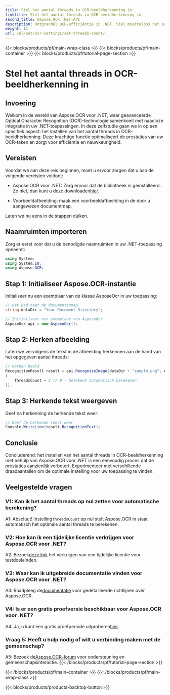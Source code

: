 ```yaml
---
title: Stel het aantal threads in OCR-beeldherkenning in
linktitle: Stel het aantal threads in OCR-beeldherkenning in
second_title: Aspose.OCR .NET-API
description: Ontgrendel OCR-efficiëntie in .NET. Stel moeiteloos het aantal threads in met Aspose.OCR. Verbeter de nauwkeurigheid en snelheid.
weight: 11
url: /nl/net/ocr-settings/set-threads-count/
---
```


{{< blocks/products/pf/main-wrap-class >}}
{{< blocks/products/pf/main-container >}}
{{< blocks/products/pf/tutorial-page-section >}}

# Stel het aantal threads in OCR-beeldherkenning in

## Invoering

Welkom in de wereld van Aspose.OCR voor .NET, waar geavanceerde Optical Character Recognition (OCR)-technologie samenkomt met naadloze integratie in uw .NET-toepassingen. In deze zelfstudie gaan we in op een specifiek aspect: het instellen van het aantal threads in OCR-beeldherkenning. Deze krachtige functie optimaliseert de prestaties van uw OCR-taken en zorgt voor efficiëntie en nauwkeurigheid.

## Vereisten

Voordat we aan deze reis beginnen, moet u ervoor zorgen dat u aan de volgende vereisten voldoet:

-  Aspose.OCR voor .NET: Zorg ervoor dat de bibliotheek is geïnstalleerd. Zo niet, dan kunt u deze downloaden[hier](https://releases.aspose.com/ocr/net/).

- Voorbeeldafbeelding: maak een voorbeeldafbeelding in de door u aangewezen documentmap.

Laten we nu eens in de stappen duiken.

## Naamruimten importeren

Zorg er eerst voor dat u de benodigde naamruimten in uw .NET-toepassing opneemt:

```csharp
using System;
using System.IO;
using Aspose.OCR;
```

## Stap 1: Initialiseer Aspose.OCR-instantie

Initialiseer nu een exemplaar van de klasse AsposeOcr in uw toepassing:

```csharp
// Het pad naar de documentenmap.
string dataDir = "Your Document Directory";

// Initialiseer een exemplaar van AsposeOcr
AsposeOcr api = new AsposeOcr();
```

## Stap 2: Herken afbeelding

Laten we vervolgens de tekst in de afbeelding herkennen aan de hand van het opgegeven aantal threads:

```csharp
// Herken beeld
RecognitionResult result = api.RecognizeImage(dataDir + "sample.png", new RecognitionSettings
{
    ThreadsCount = 2 // 0 - betekent automatisch berekenen
});
```

## Stap 3: Herkende tekst weergeven

Geef na herkenning de herkende tekst weer:

```csharp
// Geef de herkende tekst weer
Console.WriteLine(result.RecognitionText);
```

## Conclusie

Concluderend: het instellen van het aantal threads in OCR-beeldherkenning met behulp van Aspose.OCR voor .NET is een eenvoudig proces dat de prestaties aanzienlijk verbetert. Experimenteer met verschillende draadaantallen om de optimale instelling voor uw toepassing te vinden.

## Veelgestelde vragen

### V1: Kan ik het aantal threads op nul zetten voor automatische berekening?

 A1: Absoluut! Instelling`ThreadsCount` op nul stelt Aspose.OCR in staat automatisch het optimale aantal threads te berekenen.

### V2: Hoe kan ik een tijdelijke licentie verkrijgen voor Aspose.OCR voor .NET?

 A2: Bezoek[deze link](https://purchase.aspose.com/temporary-license/) het verkrijgen van een tijdelijke licentie voor testdoeleinden.

### V3: Waar kan ik uitgebreide documentatie vinden voor Aspose.OCR voor .NET?

 A3: Raadpleeg de[documentatie](https://reference.aspose.com/ocr/net/) voor gedetailleerde richtlijnen over Aspose.OCR.

### V4: Is er een gratis proefversie beschikbaar voor Aspose.OCR voor .NET?

 A4: Ja, u kunt een gratis proefperiode uitproberen[hier](https://releases.aspose.com/).

### Vraag 5: Heeft u hulp nodig of wilt u verbinding maken met de gemeenschap?

 A5: Bezoek de[Aspose.OCR-forum](https://forum.aspose.com/c/ocr/16) voor ondersteuning en gemeenschapsinteractie.
{{< /blocks/products/pf/tutorial-page-section >}}

{{< /blocks/products/pf/main-container >}}
{{< /blocks/products/pf/main-wrap-class >}}

{{< blocks/products/products-backtop-button >}}
